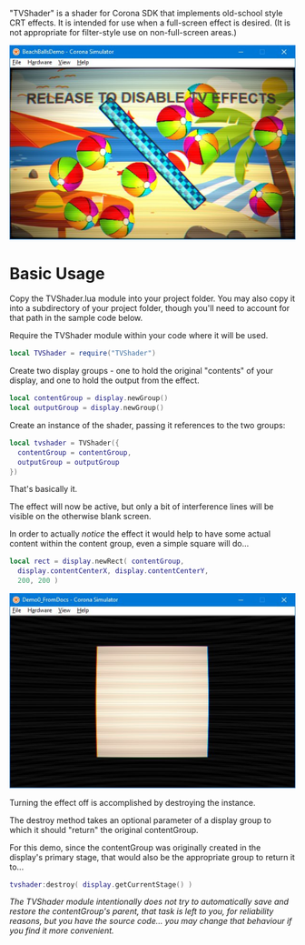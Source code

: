 "TVShader" is a shader for Corona SDK that implements old-school style CRT effects.  It is intended for use when a full-screen effect is desired.  (It is not appropriate for filter-style use on non-full-screen areas.)

![](tvshader_beachballdemo.jpg)

# Basic Usage

Copy the TVShader.lua module into your project folder.  You may also copy it into a subdirectory of your project folder, though you'll need to account for that path in the sample code below.

Require the TVShader module within your code where it will be used.
```lua
local TVShader = require("TVShader")
```

Create two display groups - one to hold the original "contents" of your display, and one to hold the output from the effect.
```lua
local contentGroup = display.newGroup()
local outputGroup = display.newGroup()
```

Create an instance of the shader, passing it references to the two groups:
```lua
local tvshader = TVShader({
  contentGroup = contentGroup,
  outputGroup = outputGroup
})
```

That's basically it.

The effect will now be active, but only a bit of interference lines will be visible on the otherwise blank screen.

In order to actually _notice_ the effect it would help to have some actual content within the content group, even a simple square will do...
```lua
local rect = display.newRect( contentGroup,
  display.contentCenterX, display.contentCenterY,
  200, 200 )
```
![](tvshader_demo0docs.jpg)

Turning the effect off is accomplished by destroying the instance.

The destroy method takes an optional parameter of a display group to which it should "return" the original contentGroup.

For this demo, since the contentGroup was originally created in the display's primary stage, that would also be the appropriate group to return it to...
```lua
tvshader:destroy( display.getCurrentStage() )
```
_The TVShader module intentionally does not try to automatically save and restore the contentGroup's parent, that task is left to you, for reliability reasons, but you have the source code... you may change that behaviour if you find it more convenient._
